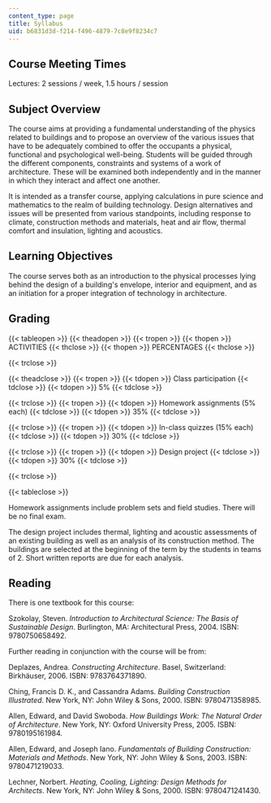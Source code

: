 ```yaml
---
content_type: page
title: Syllabus
uid: b6831d3d-f214-f496-4879-7c8e9f8234c7
---
```


Course Meeting Times
--------------------

Lectures: 2 sessions / week, 1.5 hours / session

Subject Overview
----------------

The course aims at providing a fundamental understanding of the physics related to buildings and to propose an overview of the various issues that have to be adequately combined to offer the occupants a physical, functional and psychological well-being. Students will be guided through the different components, constraints and systems of a work of architecture. These will be examined both independently and in the manner in which they interact and affect one another.

It is intended as a transfer course, applying calculations in pure science and mathematics to the realm of building technology. Design alternatives and issues will be presented from various standpoints, including response to climate, construction methods and materials, heat and air flow, thermal comfort and insulation, lighting and acoustics.

Learning Objectives
-------------------

The course serves both as an introduction to the physical processes lying behind the design of a building's envelope, interior and equipment, and as an initiation for a proper integration of technology in architecture.

Grading
-------

{{< tableopen >}}
{{< theadopen >}}
{{< tropen >}}
{{< thopen >}}
ACTIVITIES
{{< thclose >}}
{{< thopen >}}
PERCENTAGES
{{< thclose >}}

{{< trclose >}}

{{< theadclose >}}
{{< tropen >}}
{{< tdopen >}}
Class participation
{{< tdclose >}}
{{< tdopen >}}
5%
{{< tdclose >}}

{{< trclose >}}
{{< tropen >}}
{{< tdopen >}}
Homework assignments (5% each)
{{< tdclose >}}
{{< tdopen >}}
35%
{{< tdclose >}}

{{< trclose >}}
{{< tropen >}}
{{< tdopen >}}
In-class quizzes (15% each)
{{< tdclose >}}
{{< tdopen >}}
30%
{{< tdclose >}}

{{< trclose >}}
{{< tropen >}}
{{< tdopen >}}
Design project
{{< tdclose >}}
{{< tdopen >}}
30%
{{< tdclose >}}

{{< trclose >}}

{{< tableclose >}}

Homework assignments include problem sets and field studies. There will be no final exam.

The design project includes thermal, lighting and acoustic assessments of an existing building as well as an analysis of its construction method. The buildings are selected at the beginning of the term by the students in teams of 2. Short written reports are due for each analysis.

Reading
-------

There is one textbook for this course:

Szokolay, Steven. _Introduction to Architectural Science: The Basis of Sustainable Design_. Burlington, MA: Architectural Press, 2004. ISBN: 9780750658492.

Further reading in conjunction with the course will be from:

Deplazes, Andrea. _Constructing Architecture_. Basel, Switzerland: Birkhäuser, 2006. ISBN: 9783764371890.

Ching, Francis D. K., and Cassandra Adams. _Building Construction Illustrated_. New York, NY: John Wiley & Sons, 2000. ISBN: 9780471358985.

Allen, Edward, and David Swoboda. _How Buildings Work: The Natural Order of Architecture_. New York, NY: Oxford University Press, 2005. ISBN: 9780195161984.

Allen, Edward, and Joseph Iano. _Fundamentals of Building Construction: Materials and Methods_. New York, NY: John Wiley & Sons, 2003. ISBN: 9780471219033.

Lechner, Norbert. _Heating, Cooling, Lighting: Design Methods for Architects_. New York, NY: John Wiley & Sons, 2000. ISBN: 9780471241430.